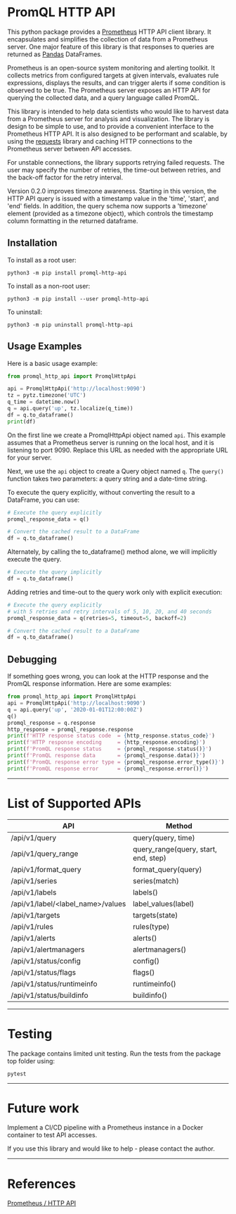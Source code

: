 # PromQL HTTP API

This python package provides a [Prometheus](https://prometheus.io/) HTTP API client library.
It encapsulates and simplifies the collection of data from a Prometheus server.
One major feature of this library is that responses to queries are returned as [Pandas](https://pandas.pydata.org/) DataFrames.

Prometheus is an open-source system monitoring and alerting toolkit. It collects metrics from configured targets at given intervals, evaluates rule expressions, displays the results, and can trigger alerts if some condition is observed to be true. The Prometheus server exposes an HTTP API for querying the collected data, and a query language called PromQL.

This library is intended to help data scientists who would like to harvest data from a Prometheus server for analysis and visualization. The library is design to be simple to use, and to provide a convenient interface to the Prometheus HTTP API. It is also designed to be performant and scalable, by using the [requests](https://requests.readthedocs.io/en/master/) library and caching HTTP connections to the Prometheus server between API accesses.

For unstable connections, the library supports retrying failed requests. The user may specify the number of retries, the time-out between retries, and the back-off factor for the retry interval.

Version 0.2.0 improves timezone awareness. Starting in this version, the HTTP API query is issued with a timestamp value in the 'time', 'start', and 'end' fields. In addition, the query schema now supports a 'timezone' element (provided as a timezone object), which controls the timestamp column formatting in the returned dataframe.


## Installation

To install as a root user:

```commandline
python3 -m pip install promql-http-api
```

To install as a non-root user:

```commandline
python3 -m pip install --user promql-http-api
```

To uninstall:
```commandline
python3 -m pip uninstall promql-http-api
```

## Usage Examples

Here is a basic usage example:

```python
from promql_http_api import PromqlHttpApi

api = PromqlHttpApi('http://localhost:9090')
tz = pytz.timezone('UTC')
q_time = datetime.now()
q = api.query('up', tz.localize(q_time))
df = q.to_dataframe()
print(df)
```

On the first line we create a PromqlHttpApi object named `api`. This example assumes that a Prometheus server is running on the local host, and it is listening to port 9090.
Replace this URL as needed with the appropriate URL for your server.

Next, we use the `api` object to create a Query object named `q`. The `query()` function takes two parameters: a query string and a date-time string.

To execute the query explicitly, without converting the result to a DataFrame, you can use:
```python
# Execute the query explicitly
promql_response_data = q()

# Convert the cached result to a DataFrame
df = q.to_dataframe()
```

Alternately, by calling the to_dataframe() method alone, we will implicitly execute the query.

```python
# Execute the query implicitly
df = q.to_dataframe()
```

Adding retries and time-out to the query work only with explicit execution:

```python
# Execute the query explicitly
# with 5 retries and retry intervals of 5, 10, 20, and 40 seconds
promql_response_data = q(retries=5, timeout=5, backoff=2)

# Convert the cached result to a DataFrame
df = q.to_dataframe()
```

## Debugging

If something goes wrong, you can look at the HTTP response and the PromQL response information. Here are some examples:
```python
from promql_http_api import PromqlHttpApi
api = PromqlHttpApi('http://localhost:9090')
q = api.query('up', '2020-01-01T12:00:00Z')
q()
promql_response = q.response
http_response = promql_response.response
print(f'HTTP response status code  = {http_response.status_code}')
print(f'HTTP response encoding     = {http_response.encoding}')
print(f'PromQL response status     = {promql_response.status()}')
print(f'PromQL response data       = {promql_response.data()}')
print(f'PromQL response error type = {promql_response.error_type()}')
print(f'PromQL response error      = {promql_response.error()}')
```

---
# List of Supported APIs

| API                               | Method                                |
|---------------------              |---------------------------------------|
| /api/v1/query                     | query(query, time)                    |
| /api/v1/query_range               | query_range(query, start, end, step)  |
| /api/v1/format_query              | format_query(query)                   |
| /api/v1/series                    | series(match)                         |
| /api/v1/labels                    | labels()                              |
| /api/v1/label/<label_name>/values | label_values(label)                   |
| /api/v1/targets                   | targets(state)                        |
| /api/v1/rules                     | rules(type)                           |
| /api/v1/alerts                    | alerts()                              |
| /api/v1/alertmanagers             | alertmanagers()                       |
| /api/v1/status/config             | config()                              |
| /api/v1/status/flags              | flags()                               |
| /api/v1/status/runtimeinfo        | runtimeinfo()                         |
| /api/v1/status/buildinfo          | buildinfo()                           |


---
# Testing

The package contains limited unit testing.
Run the tests from the package top folder using:

```commandline
pytest
```

---
# Future work

Implement a CI/CD pipeline with a Prometheus instance in a Docker container to test API accesses.

If you use this library and would like to help - please contact the author.

---
# References

[Prometheus / HTTP API](https://prometheus.io/docs/prometheus/latest/querying/api/)
